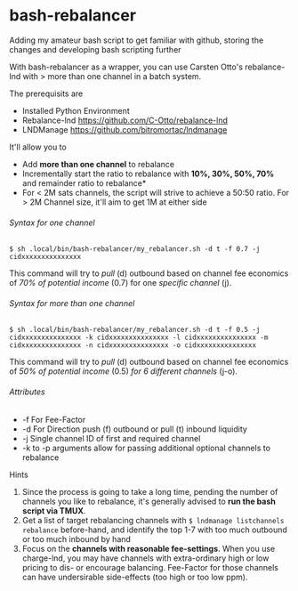 # bash-rebalancer
Adding my amateur bash script to get familiar with github, storing the changes and developing bash scripting further

With bash-rebalancer as a wrapper, you can use Carsten Otto's rebalance-lnd with > more than one channel in a batch system.

The prerequisits are
  - Installed Python Environment
  - Rebalance-lnd https://github.com/C-Otto/rebalance-lnd
  - LNDManage https://github.com/bitromortac/lndmanage

It'll allow you to
  - Add **more than one channel** to rebalance
  - Incrementally start the ratio to rebalance with **10%, 30%, 50%, 70%** and remainder ratio to rebalance*
  - For < 2M sats channels, the script will strive to achieve a 50:50 ratio. For > 2M Channel size, it'll aim to get 1M at either side

###### Syntax for one channel
`$ sh .local/bin/bash-rebalancer/my_rebalancer.sh -d t -f 0.7 -j cidxxxxxxxxxxxxxxx`

This command will try to _pull_ (d) outbound based on channel fee economics of _70% of potential income_ (0.7) for one _specific channel_ (j). 

###### Syntax for more than one channel
`$ sh .local/bin/bash-rebalancer/my_rebalancer.sh -d t -f 0.5 -j cidxxxxxxxxxxxxxxx -k cidxxxxxxxxxxxxxxx -l cidxxxxxxxxxxxxxxx -m cidxxxxxxxxxxxxxxx -n cidxxxxxxxxxxxxxxx -o cidxxxxxxxxxxxxxxx`

This command will try to _pull_ (d) outbound based on channel fee economics of _50% of potential income_ (0.5) _for 6 different channels_ (j-o).

###### Attributes
  - -f For Fee-Factor
  - -d For Direction push (f) outbound or pull (t) inbound liquidity
  - -j Single channel ID of first and required channel
  - -k to -p arguments allow for passing additional optional channels to rebalance
  
Hints
1. Since the process is going to take a long time, pending the number of channels you like to rebalance, it's generally advised to **run the bash script via TMUX**.
2. Get a list of target rebalancing channels with `$ lndmanage listchannels rebalance` before-hand, and identify the top 1-7 with too much outbound or too much inbound by hand
3. Focus on the **channels with reasonable fee-settings**. When you use charge-lnd, you may have channels with extra-ordinary high or low pricing to dis- or encourage balancing. Fee-Factor for those channels can have undersirable side-effects (too high or too low ppm).
